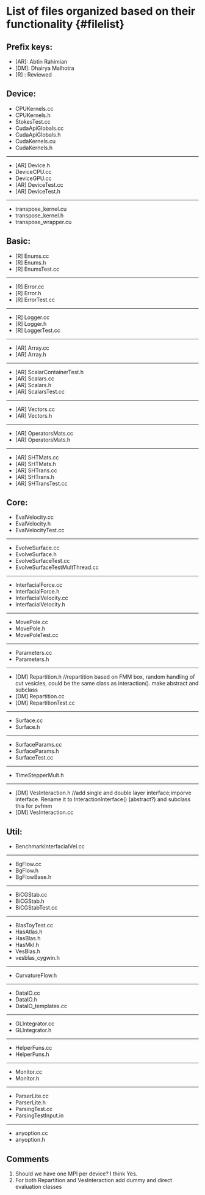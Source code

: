 List of files organized based on their functionality {#filelist}
====================================================

Prefix keys:
------------
- [AR]: Abtin Rahimian
- [DM]: Dhairya Malhotra
- [R] : Reviewed

Device:
-------
- CPUKernels.cc
- CPUKernels.h
- StokesTest.cc
- CudaApiGlobals.cc
- CudaApiGlobals.h
- CudaKernels.cu
- CudaKernels.h
- - -
- [AR] Device.h
- DeviceCPU.cc
- DeviceGPU.cc
- [AR] DeviceTest.cc
- [AR] DeviceTest.h
- - -
- transpose_kernel.cu
- transpose_kernel.h
- transpose_wrapper.cu

Basic:
------
- [R] Enums.cc
- [R] Enums.h
- [R] EnumsTest.cc
- - -
- [R] Error.cc
- [R] Error.h
- [R] ErrorTest.cc
- - -
- [R] Logger.cc
- [R] Logger.h
- [R] LoggerTest.cc
- - -
- [AR] Array.cc
- [AR] Array.h
- - -
- [AR] ScalarContainerTest.h
- [AR] Scalars.cc
- [AR] Scalars.h
- [AR] ScalarsTest.cc
- - -
- [AR] Vectors.cc
- [AR] Vectors.h
- - -
- [AR] OperatorsMats.cc
- [AR] OperatorsMats.h
- - -
- [AR] SHTMats.cc
- [AR] SHTMats.h
- [AR] SHTrans.cc
- [AR] SHTrans.h
- [AR] SHTransTest.cc

Core:
-----
- EvalVelocity.cc
- EvalVelocity.h
- EvalVelocityTest.cc
- - -
- EvolveSurface.cc
- EvolveSurface.h
- EvolveSurfaceTest.cc
- EvolveSurfaceTestMultThread.cc
- - -
- InterfacialForce.cc
- InterfacialForce.h
- InterfacialVelocity.cc
- InterfacialVelocity.h
- - -
- MovePole.cc
- MovePole.h
- MovePoleTest.cc
- - -
- Parameters.cc
- Parameters.h
- - -
- [DM] Repartition.h       //repartition based on FMM box, random handling of cut vesicles, could be the same class as interaction(). make abstract and subclass
- [DM] Repartition.cc
- [DM] RepartitionTest.cc
- - -
- Surface.cc
- Surface.h
- - -
- SurfaceParams.cc
- SurfaceParams.h
- SurfaceTest.cc
- - -
- TimeStepperMult.h
- - -
- [DM] VesInteraction.h    //add single and double layer interface;imporve interface. Rename it to InteractionInterface() (abstract?) and subclass this for pvfmm
- [DM] VesInteraction.cc

Util:
-----
- BenchmarkInterfacialVel.cc
- - -
- BgFlow.cc
- BgFlow.h
- BgFlowBase.h
- - -
- BiCGStab.cc
- BiCGStab.h
- BiCGStabTest.cc
- - -
- BlasToyTest.cc
- HasAtlas.h
- HasBlas.h
- HasMkl.h
- VesBlas.h
- vesblas_cygwin.h
- - -
- CurvatureFlow.h
- - -
- DataIO.cc
- DataIO.h
- DataIO_templates.cc
- - -
- GLIntegrator.cc
- GLIntegrator.h
- - -
- HelperFuns.cc
- HelperFuns.h
- - -
- Monitor.cc
- Monitor.h
- - -
- ParserLite.cc
- ParserLite.h
- ParsingTest.cc
- ParsingTestInput.in
- - -
- anyoption.cc
- anyoption.h

Comments
--------
1. Should we have one MPI per device? I think Yes.
1. For both Repartition and VesInteraction add dummy and direct evaluation classes
